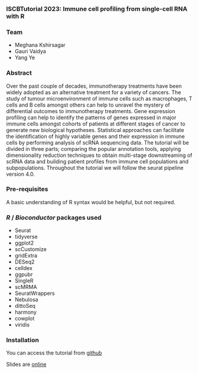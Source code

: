 ### ISCBTutorial 2023: Immune cell profiling from single-cell RNA with R

### Team

* Meghana Kshirsagar
* Gauri Vaidya
* Yang Ye


### Abstract 
Over the past couple of decades, immunotherapy treatments have been widely adopted as an alternative treatment for a variety of cancers. The study of tumour microenvironment of immune cells such as macrophages, T cells and B cells amongst others can help to unravel the mystery of differential outcomes to immunotherapy treatments. Gene expression profiling can help to identify the patterns of genes expressed in major immune cells amongst cohorts of patients at different stages of cancer to generate new biological hypotheses. Statistical approaches can facilitate the identification of highly variable genes and their expression in immune cells by performing analysis of scRNA sequencing data. The tutorial will be divided in three parts; comparing the popular annotation tools, applying dimensionality reduction techniques to obtain multi-stage downstreaming of scRNA data and building patient profiles from immune cell populations and subpopulations. Throughout the tutorial we will follow the seurat pipeline version 4.0.
 
### Pre-requisites
A basic understanding of R syntax would be helpful, but not required.
 
 
### _R_ / _Bioconductor_ packages used
  - Seurat
  - tidyverse
  - ggplot2
  - scCustomize
  - gridExtra
- DESeq2
- celldex
- ggpubr
- SingleR
- scMRMA
- SeuratWrappers
- Nebulosa
- dittoSeq
- harmony
- cowplot
- viridis


### Installation

You can access the tutorial from [github](https://meghanakshirsagar.github.io/iscbtutorial/) 

Slides are [online](https://docs.google.com/presentation/d/1Q97YKnuTdUQPzQR5cqriJKlrm-7HyiDF-YOVFgC7y3s/edit?usp=sharing)
